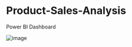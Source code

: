 # Product-Sales-Analysis
Power BI Dashboard


![image](https://github.com/PranjalMulane/Product-Sales-Analysis/assets/52007480/03d7a99e-1b68-45ad-85fc-0590619b7759)


